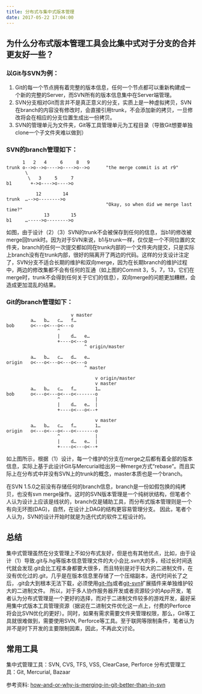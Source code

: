 ```yaml
---
title: 分布式与集中式版本管理
date: 2017-05-22 17:04:00
---
```


## 为什么分布式版本管理工具会比集中式对于分支的合并更友好一些？
### 以Git与SVN为例：
1. Git的每一个节点拥有着完整的版本信息，任何一个节点都可以重新构建成一个新的完整的Server，而SVN所有的版本信息集中在Server端管理。
2. SVN分支相对Git而言并不是真正意义的分支，实质上是一种虚拟拷贝，SVN在branch的内容没有修改时，会直接引用trunk，不会添加新的拷贝，一旦修改将会在相应的分支位置生成出一份拷贝。
3. SVN的管理单元为文件夹，Git等工具管理单元为工程目录（导致Git想要单独clone一个子文件夹难以做到）

### SVN的branch管理如下：
```
      1   2   4     6     8   9
trunk o-->o-->o---->o---->o-->o      "the merge commit is at r9"
       \
        \   3     5     7
b1       +->o---->o---->o
```
```
           12        14
trunk  …-->o-------->o
                                     "Okay, so when did we merge last time?"
              13        15
b1     …----->o-------->o
```
如图，由于设计（2）（3）SVN的trunk不会被保存到任何的信息，当b1的修改被merge回trunk时。因为对于SVN来说，b1与trunk一样，仅仅是一个不同位置的文件夹，branch的任何一次提交都如同在trunk内部的一个文件夹内提交，只是实际上branch没有在trunk内部，很好的隔离开了两边的代码。这样的分支设计注定了，SVN分支不适合长期的维护和双向merge，因为在长期branch的维护过程中，两边的修改集都不会有任何的互通（如上图的Commit 3，5，7，13，它们在merge时，trunk不会得到任何关于它们的信息），双向merge的问题更加糟糕，会造成更加混乱的结果。

### Git的branch管理如下：
```
                        v master
         a…   b…   c…   f…
bob      o<---o<---o<---o
                   ^
                   |    d…   e…
                   +----o<---o
                             ^ origin/master

         a…   b…   c…   d…   e…
origin   o<---o<---o<---o<---o
                             ^ master

```
```
                                 v origin/master
                                 v master
         a…   b…   c…   f…       1…
bob      o<---o<---o<---o<-------o
                   ^             |
                   |    d…   e…  |
                   +----o<---o<--+

                                 v master
         a…   b…   c…   f…       1…
origin   o<---o<---o<---o<-------o
                   ^             |
                   |    d…   e…  |
                   +----o<---o<--+
```
如上图所示，根据（1）设计，每一个维护的分支在merge之后都有着全部的版本信息，实际上基于此设计Git与Mercurial给出另一种merge方式“rebase”。而且实际上在分布式中并没有SVN上的trunk的概念，master本质也是一个branch。

在SVN 1.5.0之前没有存储任何的branch信息，branch是一份如假包换的纯拷贝，也没有svn merge操作。这时的SVN版本管理是一个纯树状结构，但笔者个人认为设计上应该是线状的，branch仅是辅助工具，而分布式版本管理则是一个有向无环图(DAG)，自然，在设计上DAG的结构更容易管理分支。
因此，笔者个人认为，SVN的设计开始时就是为迭代式的软件工程设计的。

## 总结
集中式管理虽然在分支管理上不如分布式友好，但是也有其他优点，比如，由于设计（1）导致.git与.hg等版本信息管理文件的大小会比.svn大的多，经过长时间迭代就会发现.git会比工程本身都要大很多，而且特别是对于较大的二进制文件，在没有优化过的.git，几乎是在版本信息里存储了一个压缩副本，迭代时间长了之后，.git会大到根本无法下载，必须使用[git-lfs](https://git-lfs.github.com/)或者[git-svn](https://git-scm.com/docs/git-svn)扩展插件来单独维护较大的二进制文件。
所以，对于多人协作服务器开发或者资源较少的App开发，笔者认为分布式管理是一个更好的选择，而对于二进制文件较多的游戏开发，最好采用集中式版本工具管理资源（据说在二进制文件优化这一点上，付费的Perforce将会比SVN优化的更好）。同时，如果有需求需要文件夹管理权限，那么，Git等工具就很难做到，需要使用SVN, Perforce等工具。至于联网等限制条件，笔者认为并不是时下开发的主要限制因素，因此，不再此文讨论。

## 常用工具
集中式管理工具：SVN, CVS, TFS, VSS, ClearCase, Perforce
分布式管理工具：Git, Mercurial, Bazaar

参考资料: 
[how-and-or-why-is-merging-in-git-better-than-in-svn](http://stackoverflow.com/questions/2471606/how-and-or-why-is-merging-in-git-better-than-in-svn)
